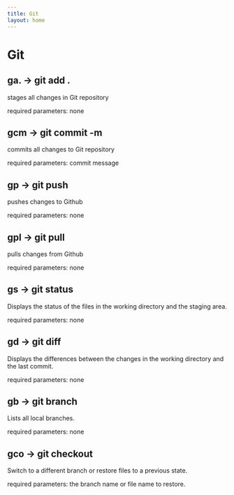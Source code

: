 ```yaml
---
title: Git
layout: home
---
```


# Git

## ga. -> git add .

stages all changes in Git repository

required parameters: none

## gcm -> git commit -m

commits all changes to Git repository

required parameters: commit message

## gp -> git push

pushes changes to Github

required parameters: none

## gpl -> git pull

pulls changes from Github

required parameters: none

## gs -> git status

Displays the status of the files in the working directory and the staging area.

required parameters: none

## gd -> git diff

Displays the differences between the changes in the working directory and the last commit.

required parameters: none

## gb -> git branch

Lists all local branches.

required parameters: none

## gco -> git checkout

Switch to a different branch or restore files to a previous state.

required parameters: the branch name or file name to restore.

